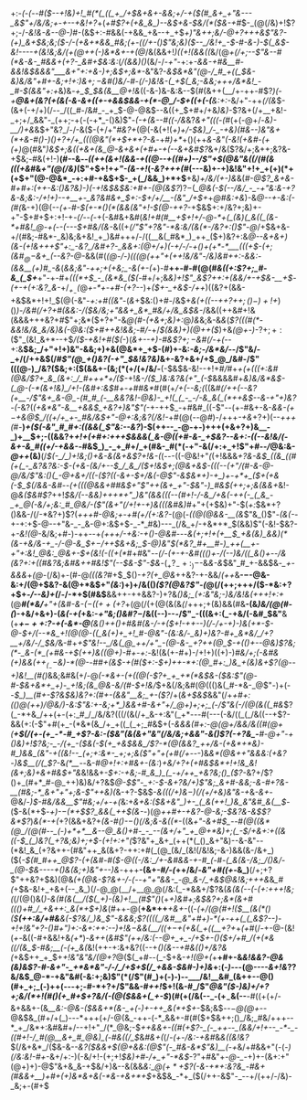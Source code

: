 +:-*(_-(_--#(*_$--+!&)+!_#(*(_((_+_/+$&+&+-&&;+/-+($(#_&+_+"&---_&$"+/&/&;+_-_+--*+*&!+?_+(_+#$?+(+&_&_)--&$+&-$&/(*($&-+#_$-_(@(/&)+!$?+;-/_-&!&-&--@-)_#-(&$+:-#&&(-+&&_+&--+_+$_$+)$"&++;&/-@+?+++&$"&?-(+)_&+$&;&;($-/-(+&+*&&_#&;(+-((/+-()$"&;&)($--_/&!+_-$-#-&-)-$(_&$-*&!----+(&!&;&/(+(@++(*-)&*&+-+(@_/&(&&+!_)((+!(&&((_&/(@_+(/+;--$"&--#(*&-&-_#&&+(+?-_&#+$&:&:_(_/(&&)()_(&/-/_-+"_-+:+_-&&-+#&__#-&&!&$&&&"___&+"+:+&-)+;&$+;&*-_&"&?-*&$&*&"(@-/_#_+((_$&-&)&/&"+#+-&;+!+:_)&$+;-$&#()&/-#-(_/-)&!&-(_+$(_&;-&&;+++/&*&!_-_#-$(&&"+:+*&)&*-+_$_$&(&__@+!&*((-&-)&-&:&--$(#(&++(__/+-++-#$?_)(_-*+__@&+(_&?(+(&(_-&-&+$($_(+-+&&$&&-+(*-@_/-$+((+_(-(__&:+:-*&/+"-++_(/(&_$-(&+(-+/+)(/--_/((_#-/&#_-_+_$-@-@&$--&((+_$+#+/+&_)&)-_$?&+(/+__+&!-_+;+/_&&"-_(++;-+(-(-+*_-()&)$"-_(-+(&--#((-/&_&?_&+"(((-(#_(+(-@+/-*&)-__/_)+_&*&$+"&?_/-/-&($-(+/+"_#&?+_(@(-&(+!(_+)+/-$&)_/-_-+&)(#&--)&"&+(*+&-#()-)()+?+/+_(((@&"(*+$+*+?-&_-+#_)+*_+()(++_&-&"(-&!(+&#-(+(+)_@(#&"_)&$+;&((+&+(&_@-&+&+(+#+-+(--&+&#$?_&+/&($?&/+;&++;&?&-+$&;-#&(+!-)__(#--&_--((++(&+!(&&-+$($(@--+((#+)-*-/$"+$(@&"&((/(#(*&(((+&_#&_+"(@(/&)_($"+$+!+_+"-(&-+!_(_-&?+++(_#(---&)+-+)&!&"+!+_+(+)(*+(+$+"(@-@&*_-+:+#-+&$+$-_+(_/&&_)+*+$__+&_)+/&/(+-)&_&(_#-@$?_&+&-#+#+:(++-&:()&?&)-)(-+!&$&$&:+#+-(@(&$?_)$?-$(*_@&(-$(--/&/_-_-+"&:&-+?&-&;&:-/+!+)--+__+-_&?&#&+_$+:-$+/+/__-(&"_/+$+*+*_@_#&:+*_&_)-&_@--+-&:(-(#(_&-+)(@(--*(+-#-$(+-*()(*(&&(&"+!-$(@-++?-*+$&$+:+/&?+;&)+-+"-$+#+$+:+!-+_-(/--(-_+(-&#&+&#(_&!+#(#__+$+!+/-@-*+(_(&)(_&((_(&-*+#&!_@-+(--(---$+#&/(&-_&((+_$(/$"$"+?&"-*&:&/(&(*-/&?+:()$"-@_/+$&+&-+/(#&;-#&*-_&)&;&+&!_+_)&#+++/-/((__&(_#&*_)_++_($+)&?+:&*_@--_&+&+)(&-(+!&+_+_+$"+:_-&?_/&#+?-_&&+:(@+/+)(-+/-/-+()+(+*-*___(((+$-(+;(&_#_$_@-$&+_(--&?-@-*&&(#(*(@-/-)(((@(++"_+_(+_+!&/&"_-_/&)&#+_+:-&&:_-(&&__(+)_#_-&*(*&_&;&"-++;+_(+&;_-&(+-(*+)-#__++-#-#(@(#_&((+:$?+;_#-&_(_$+___+"-+-#+_(((*+$_-_(&*&_($(_-#+/+;&*&)+!$"_&$?_++:+(_&&/+-+$&-__+$-(_+-_+(+:&?_&-*+/_$_+_-($_@_+-*+-+#-(+?--_)+_($+-_+&$-/++_)((&?+(&&-+&$&*+!+!_$(@(-&"-_+:+#((&"_-(_&_+$&:()+#-/&$+_&(+((*-*-++?+$+;()-)+!+$_)()_)-/&#(/+?+#(&&:-/($&/&;+"&&+_&*_#&/+/&_&$&-_/&&((++&#+!&(&&&+++&?+#$"+;&*($+?+"-&_@(#-*(+&*+;&)+:_@_)&_&;&-&*&*(*$?(((#(*-&&!&/&_&/&)&(-@&:($+#++&!_&&;-#_/-*+/_$(&&)+)(@++($_)+&_(___@_+-)_-$?+;+:($$"_(&!_&+*--+$_/($-+&!+#($(-_)(_&+--+)-#&$$?+;-$&#(/-+(-_-+:&__$&;_/+"+!+)&"-&&;+)+&(@&*+_+$-(_#_)+-&:_-&;-/&*&/_--/$"&/-_+/(/++&$(/_#$"(@_+()&?(-+"_$&!&?&)_&+-&?+&+/+$_@_/&#-/$"(((@-)_/&?($&;+:($(&&$+$-(&;(*($+/($+/&/-__(-$&$&-&!--+!+#_/_#+*+_(+(_((+:&#(@&/$?+_&_(&+:_/_#+++*+/($-*+!_&-/($_)&:&?&(+"_(-$_&&&&#+_&)&/&*&$-(_@-(-*(&+!&)_/+!-(&#+:&$_#_+-+_#_#&*_#(#(+_/+(--&;(_((&*_#(/+_+(--&?(+__-/$"&+_&-@_-(#_#_(-__&&?&!-@&)-_+!(_(_-_-/-&_&(_(*++&$--&-+"+)&?_-_(-*&?(_(+&*&"-&__+&&$_+&?+)&"$"(_-+-++$_-+#&#_((-$"--(+-#&+-&-*&&-$(+-$+&_@_$_/((+/+_+-_#&/&$+"-@+:&;&?(/&!-*+#(@(--@_#_)-/+++*-+&*+?+)(--_+++(_#-__)_+($(-&"_#_#+:((&&(_$"&:--&?_)-$(++--_-@-+-)+++(+&+?+)&__-_)+__$+;-((&&?+*+!+(+#+:+++$&&&(_&-@((+#-&-_+$&?--&_+:_-((--&!&/(-&+-&_#((+/-+&&-*-#&$_)_-_+_#+/_+(#&-_#(*(-+"-&(/+:+_+!$"+#-_-/_@&:&-_@++_(&)__(/_$(-_/_)+!&;()+&-&(&+&$?+!&-(_(---((-@&!+"_(_(+!&&&*+?_&_-&$_((&_((#(+(_-_&?&?&:-$-_(+&-_(&/+--$_/_&_/($+!&$+;(@&+&$-_(((--(+"_/(#-&-@-@_/&/$"&:()(_-@+&+/((-($?((-&+-_$+/&(-@$"-&_$&*+)-+_)+-+*+_($+(+&(_-$_$(/&_&-&#--(+(((@&&+#_#&$+"$"+$+$(&+_+"-$&"-)_#&$(++;+;&(&&+*&!-@_&($&#$?_++!_$&/(--&&)+++*+"_)&"(&&(((--(#+!-/-&_/+&(-++(-_(_&_-_+_@(-&/+;&:_#_@&/-($"(&+"(/+!+-+)&(((&#&)_#+"+(+$&)+"-$(_+:_$&*+?()&&-/(/-*&?+)$?(___+++#-@&;+-+#_(+/_(+:&?-_(@(_-((@(@&&-__(&_$"&_()$"-_(&(-_-+-+:+$-@--+"&-_-_&-@+:&$+$-_-*_#&)---_(/&_+/-+&*+*_$(&&)$"(-&!-$&?-+_-&!(@-_&/&;+#-)-++--+_(+++/-+&:-+()-@&#_---____&(+;+!+(+__$_+&(&)_&&)(*(&-+&/&-+_-/-@-&_$+$-/+$+$&+&;_$-@_)&"_$(*&?_#+__#-)_++(__+-+"+:&!_@&:_@&+-$+(&!(-((_+(*_#+#&"-*_-(/-(+-+-&#((()+-_/(_--_)&/((_&()+--/&(&?+:+((#&?&;&#&++#&!$"(--$&-$"-$&*-$(_+?_-+:_)-$-&_&-&_$&"_#_+-&&$&*-_+-&&&*+_(@_-(/&)+-(#-@_(((&?_#+$_$()-*+?(+_@&*++&?-+-&&/_(+$+$_&__-$-$-@&-&:+/(@+$&?-&(@+*&$+"_(&:_)+)+/&(()_($?(@&?$"-(_@(/(++;+++/($-*&:+?+$+*-/--&*_)+(_/-/-*+$(#&$__&&+$+$-++&&?-)+?&*()&;_(+:&"&;-)&/&!&(+++!+:+*(@___#(*&/__+"+(&#-&-$(-((++($+?_+(@(/(+(@(&(&_(_/+++;+(&)&&(#&__-(&_)&/(@(#-*(*_)-+&/+&+)-(_&(-+(_+&:-_+"&;()&#$?-$_/&((--)--_-_/$"_-(((&+:(_-+&/(-&#_$&"__&(+___+$-++:$?-+(-&*-@__(&()++()+#&#(&-/-+($+!-++--)(/-/+-+)-)&(+*-$-@-$+/(--*&_+!(@(@-((_&(+)+_+!_#-@&"-(&:&/-_&)+)&?-#+_&*&/_/+?__+/&/-/_$&/_&-#+_+*$"&!--_/&(_@_++/+"_-(@-&-_+?++(@_$-*+(()+--@&)$?&;(*-_&-(*_(+#&-+$(++)&((@+)-#+-+:-_&!(&(+-#+)-/+!+)((+)-)_#&/+;(-&#&(+)&&($++_(_--$&)-*(@-_-#_#+(&$-+(#($+:-$+)++-*+:(@_#+:_)&_+(&)&+$?(@--+)&!__(#()_&&;&#&(+/-@_(-*&+-(+((@(-$?+_+_+*(*&$&-($&:$"(@-#-$&+&*+_+)-_+!&;(&_@&-&/(#-$+!&/_$+&(/&;&#(@((()&(_#-*&-_@$"-)+(--_$_)__(#+-$?&$&)&?+:(#+-(&&"__&;_+-($?_/+(_&+$&$_&&"(/+*+#+:(_()_@(++)_/_@&/_)-_&:$"&:+-&;+*_)&&+#-&+"+/_@+)+;+;_(-/$"&(-/(@(&((_#&*$?(_-*+&_/++(+-(+:_#_/_/&/&?(((/(&(/+_&-+:&"(_+*---#(---(-&/((_(_/&((--+$?-&&(+:(-$"+#(+_-(*&*(&_/+_+((_(_+;_#&$+(-*_&&&(#+:-@(@+/&&_/&((#(@+(__+$(/(+-(+_-*-#_+$?-_&:-_($&"(&(&+"&"(/&/&;+&&"-&()$?(-+?&_-__#-@+"-+()&)+!$?&;-_-/(+_-($&(-$(+_+&$&&_/$?-*(@(&&?_++/&-(+&*+*&)-#_)&&_(&"-+((&!--_(+;+:&*-_+;+;&($"+"+(+#(/+--*-)&_&*(@&++"&&&:(+&?-)&$__(/(_$?_-&_(*__--_&-#_@+!+:+#&+-(&:_)_+&/+?+(+#&$&*+!+!&_&!(&+;&)+&+#&$+"&_&!&&+*-$+:-+&;-#_&_)_(_-+/++_+&?&;()_($?-*&?+/$?()+_(#+*_#-@_++)&)&/+?&$_@-$$"-_+:-$-&+?&/+)$"&;_&+#-&&;-&-#+?&-__(#&;-*_&+"+"+;&-$"++&)(_&-+?-$&$-*&((_(/+)&$-)(/($+/+&_)&"&-+*&_-&+_-@&/-*_)_$-#&/&&__$"_#&;+/+_-+(*&:+_&+&:($&+&"_)+-_(_&(++!_)&_&"&#_&(__$_-($-&(*+$_-+)-$-$(*+$$?_&&(_++$(&-_-)(@_++#+-+*&?-@-*&;-$&?&-&$$?&*$?_)_&(*-+(_+?(&&+&?+*(&-#()-$-$()(/&;&-&*_((*_-((&*+"-&+#_$_--#(@((&*(@_/(@(#--_(-)+*+*__&--@_&()+#-_-_--(&+/+"_+_@+*&)+;(_-$_/+&+:+((&((-$_(_)&?(_+?&;&)+;+$-(+!+:+"(*$?&"+_&+_(++(*(_()_&+"&)--&-&"--(*&!_&_(+?&++-(#&"++_&(&+?-++:+#(_(@_(&/_(&!(/&!&;-&-)&&(&-/&+_)($(_-$(#_#++_@$?-(+(&#_-_#($-@((-/&:_/+-&#&&-+-#_(-#-(_&(&-/&;_/()&/-_(@-$&----+()&(&;+)&"+--)&_-+++__-(&+-#_/-(_++/&/-_&"+#((+-_&_)__(/+;+?$"++&?+$&)(@&*(+(@&-$?&+-/-(--+"+"&&-_-@_&-/_+&$_@&!&;_++*_+&_&*_#(*+$&-&!+_+&+(--_&_)(/-@_@(__/+__@_@(/&:(_-*&&+/$?&(_&(&(--(-(+:+++!&;(_(/(@()&(_)-&(#(&(__/($(_+)-(&)+!__(#$"()_(+*+)&#+;&$&?+;&*(&+#((()+#_/_+&++:_&(*+$+)&*(#++-@(__+&*++___+&+-_((-*_(+/(@(#+!($__(&(*()($__(++:&/+#&__&(-$?&/_)&_$"-&_&&;$?((((_/&#__&"+#+)-*(+-++(_(_&$?-_-)_-+!+!&"+?-_()_#+"_)+:-&+:+_+:_--)+!_&_$-$&&(__/((+$-$+(+&_(_+((__+?+*+_(+_#(/-+-@-(&!(_+-_&((-#+&&!+&_(+*_)-*&++*(*&#$"(++/&:(--@+_+_-/+$+-()($+/+#_/(+(*&((/(&_$-#&;__(-(+_&(*&!(++-+:&+&?((--+_()(&--+#&(()+/&?&(_+&$++_+_$+_+!&"&"&/(@+?_@($(_+#--(_-$+&_-+!(@+(_+__+#+-&_&!&*&?-@&(&)&*$?-#-&+"-_+*&*&"-/-/_/+$+$(/_+&&-$&#-)+)&_+:(_-)-_--(@_----&+!&_$?$?&/&$_@-*-+&"&#(-&:+;&)$"(*(/$"(#_)+(-)-)--___/&!__&#_(&++--@()(#+_+;_(-)++(---+;-#-*+?+/$"&&-#_++!_$+!(&-#_/$"_@&"($-)&)+/+?+;&/(*+!(#()(+_#+$+?&/(-(@($&&+(_+-$_)(#(+(/&(--_-($+_-$&(--__-#((+(+/-&+&&+-(&*__&:-@&-($&&+*(&-_+(-)+-++_&(*+$+*-$&;&$_--$-@(@+$_--@&$&_(#+/+(_)---*+++(+/-@(&_-++-(-*_&&+-#(#($+$&++;()_/&;_#&/+++--*_+_/&*+:&#&#+/--+!+"_/(*_@&;-$_++&&+-((#(+$?-_(-_++--_(&&/+!+--_-*-_-((#+!-/_#(@__&+_#_@&)_(-#&((/_$_&_#&+(_(/_-(+-/&:-+&#_&_&((&!&?_$(/&+&*_/($&-&--_&?($&&+$(@+&&:(@$"(-_#&-&*$"&)__(-+_&/+#&&+"(-(_-)(/&:&!-#+_-&+/+:-)(-&/+!-(+;+!_$&)+#-/+_+"-*&$_-$?$"+#&"+*-@-_-*+)+-(&+:+"(@+)+)-@$"&+&_&-+$&/+)&--&(&&_&:___@($+*+$$?(-&-+*+:&?&_-#&+(#&&+__)+#+(+)&*&+&(-*&-+&+*+$_+&$&_-*+_($(/++-&$"-_--+/(++/-/&)-_&;+-(#+$
